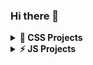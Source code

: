 ### Hi there 👋

<details><summary><b>🌱 CSS Projects</b></summary>
  
  <ul>
    <li><a href="https://github.com/DmitryKolotilshikov/simple-tabs">Simple tabs</a></li>
  </ul>
</details>

<details><summary><b>⚡ JS Projects</b></summary>  
  <ul>
    <li><a href="https://github.com/DmitryKolotilshikov/todo-app-func">TODO app (func)</a></li>
  </ul>
</details>
